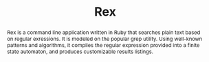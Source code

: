 ---
title: Rex
case-study: false
type: major
toc: false
description: A regular expression engine based on finite state automata wrapped in a grep-style CLI.
abstract: Rex is a command line application written in Ruby that searches plain text based on regular exressions. It is modeled on the popular grep utility. Using well-known patterns and algorithms, it compiles the regular expression provided into a finite state automaton, and produces customizable results listings.
header-image: /assets/images/rex/thompson.jpg
image-caption: Ken Thompson (sitting) with Dennis Ritchie.
external-links:
  github: https://github.com/benrodenhaeuser/rex
---